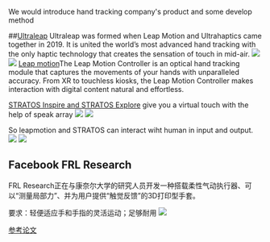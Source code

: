 We would introduce hand tracking company's product and some develop method



##[Ultraleap](https://www.ultraleap.com/)
Ultraleap was formed when Leap Motion and Ultrahaptics came together in 2019. It is united the world’s most advanced hand tracking with the only haptic technology that creates the sensation of touch in mid-air.
![](https://gitlab.com/picbed/bed/uploads/9ca0aa2a6b8b19286fcbb4a2a303522c/motion-leap.png)
![](https://gitlab.com/picbed/bed/uploads/53eb3f4a430f5b305599cdf47ee7bb95/HERO-UltraLeap_Product05342_edit.jpg)
[Leap motion](https://www.ultraleap.com/product/leap-motion-controller/)The Leap Motion Controller is an optical hand tracking module that captures the movements of your hands with unparalleled accuracy. From XR to touchless kiosks, the Leap Motion Controller makes interaction with digital content natural and effortless.


[STRATOS Inspire and STRATOS Explore](https://www.ultraleap.com/haptics/#how-it-works) give you a virtual touch with the help of speak array
![](https://gitlab.com/picbed/bed/uploads/aa608aadac9bfcd27d59ac586fd48614/WX20200901-104205_2x.png)
![](https://gitlab.com/picbed/bed/uploads/93ca427cde540fb8f0c40ae559350176/Focal-point_v4.gif)

So leapmotion and STRATOS can interact wiht human in input and output.
![](https://gitlab.com/picbed/bed/uploads/fe98065532ead2176237e1117019481d/w2b-tracking.png)
![](https://gitlab.com/picbed/bed/uploads/af235019f876a2811e365dcfb65cd0a2/UHP01296_VISXXX_1-00_U7_Touch_Assembled_02.png)


## Facebook FRL Research
FRL Research正在与康奈尔大学的研究人员开发一种搭载柔性气动执行器、可以“测量局部力”、并为用户提供“触觉反馈”的3D打印型手套。

要求：轻便适应手和手指的灵活运动；足够耐用
![](https://gitlab.com/picbed/bed/uploads/08c588b48320874088d9c25f6426ee6c/sidns.png)

[参考论文](https://www.nature.com/articles/s41467-020-17816-y.pdf)